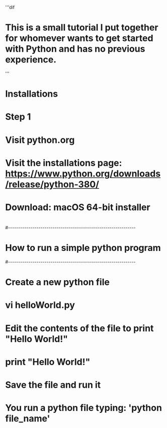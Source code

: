 <!------------------------------------------------------------------
Author: Ronald Munoz
Description: 	This is a personal tutorial documentation on how 
              to get started with Python. This documentation
              will walk you throught installations to simple
              programs you can run in your own computer to 
              learn how to use Python. 

              I'm learning Python with you and you might find
              some bugs and problems with this documentation
              but please remember, we are learning together.
              Don't be a jerk! 
------------------------------------------------------------------->

<!-------- Just a small description at the top of my file --------->
'''dif
# This is a small tutorial I put together for whomever wants to get started with Python and has no previous experience.
'''

<!-----------------------------------------------------------------  
# Installations : I'm using a mac
#----------------------------------------------------------------->
# Installations
# Step 1
# 	Visit python.org
#       Visit the installations page: https://www.python.org/downloads/release/python-380/
#	Download: macOS 64-bit installer
#

#---------------------------------------------------------------  	
# How to run a simple python program
#---------------------------------------------------------------  	
# Create a new python file
#	vi helloWorld.py
# Edit the contents of the file to print "Hello World!"
# 	print "Hello World!"
# Save the file and run it
# You run a python file typing: 'python file_name'

